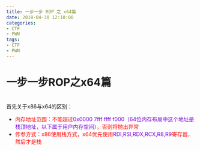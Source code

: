 ```yaml
---
title: 一步一步 ROP 之 x64篇 
date: 2018-04-30 12:10:00
categories:
- CTF
- PWN
tags:
- CTF
- PWN
---
```


# 一步一步ROP之x64篇

<br>首先关于x86与x64的区别：<br>
- <font color="#FF0000">内存地址范围：不能超过</font><font color="#7600D8">0x0000 7fff ffff f000（64位内存布局中这个地址是栈顶地址，以下属于用户内存空间）</font><font color="#FF0000">，否则将抛出异常</font>
- <font color="#FF0000">传参方式：x86使用栈方式，x64优先使用</font><font color="#7600D8">RDI,RSI,RDX,RCX,R8,R9</font><font color="#FF0000">寄存器，然后才是栈</font>
